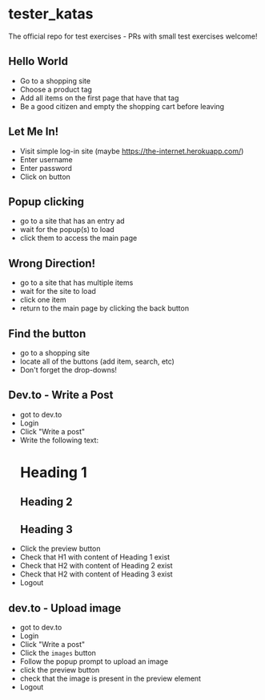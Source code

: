 # tester_katas

The official repo for test exercises - PRs with small test exercises welcome!

## Hello World

- Go to a shopping site
- Choose a product tag
- Add all items on the first page that have that tag
- Be a good citizen and empty the shopping cart before leaving

## Let Me In!

- Visit simple log-in site (maybe https://the-internet.herokuapp.com/)
- Enter username
- Enter password
- Click on button

## Popup clicking

- go to a site that has an entry ad
- wait for the popup(s) to load
- click them to access the main page

## Wrong Direction!

- go to a site that has multiple items
- wait for the site to load
- click one item
- return to the main page by clicking the back button

## Find the button

- go to a shopping site
- locate all of the buttons (add item, search, etc)
- Don't forget the drop-downs!

## Dev.to - Write a Post

- got to dev.to
- Login
- Click "Write a post"
- Write the following text:
  # Heading 1
  ## Heading 2
  ## Heading 3
- Click the preview button
- Check that H1 with content of Heading 1 exist
- Check that H2 with content of Heading 2 exist
- Check that H2 with content of Heading 3 exist
- Logout

## dev.to - Upload image

- got to dev.to
- Login
- Click "Write a post"
- Click the `images` button
- Follow the popup prompt to upload an image
- click the preview button
- check that the image is present in the preview element
- Logout

